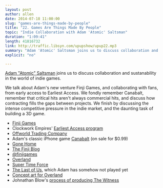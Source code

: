 ```yaml
---
layout: post
author: allen
date: 2014-07-18 11:00:00
slug: "games-are-things-made-by-people"
title: "22. Games Are Things Made By People"
topic: "Indie Collaboration with Adam 'Atomic' Saltsman"
duration: "1:09:41"
length: 41816732
link: http://traffic.libsyn.com/upupshow/upup22.mp3
summary: "Adam 'Atomic' Saltsman joins us to discuss collaboration and sustanability in the world of indie games. We talk about Adam's new venture Finji Games, and collaborating with fans, from early access to Earliest Access. We fondly remember Canabalt, remember that critical hits aren't always commercial hits, and discuss how contracting fills the gaps between projects. We finish by discussing the intense competitive pressure in the indie market, and the daunting task of building a 3D game."
explicit: "no"

---
```


[Adam "Atomic" Saltsman](http://www.twitter.com/adamatomic) joins us to discuss collaboration and sustanability in the world of indie games.

We talk about Adam's new venture Finji Games, and collaborating with fans, from early access to Earliest Access. We fondly remember Canabalt, remember that critical hits aren't always commercial hits, and discuss how contracting fills the gaps between projects. We finish by discussing the intense competitive pressure in the indie market, and the daunting task of building a 3D game.

- [Finji Games](http://www.finjigames.com/)
- Clockwork Empires' [Earliest Access program](https://www.gaslampgames.com/2014/07/16/clockwork-empires-earliest-access/)
- [Offworld Trading Company](http://www.offworldgame.com/)
- Adam's classic iPhone game [Canabalt](http://www.adamatomic.com/canabalt/) (on sale for $0.99)
- [Gone Home](http://fullbright.company/gonehome/)
- [The Finji Blog](http://blog.finjigames.com/)
- [@finjigames](https://twitter.com/FinjiGames)
- [Overland](http://overland-game.com/)
- [Super Time Force](http://supertimeforce.com/)
- [The Last of Us](http://www.thelastofus.playstation.com/), which Adam has somehow not played yet
- [Concept art for Overland](http://blog.finjigames.com/post/91205028068/some-exploratory-concept-art-for-overland-ive)
- Johnathan Blow's [process of producing The Witness](http://www.gamasutra.com/view/feature/134819/bearing_witness.php?print=1)